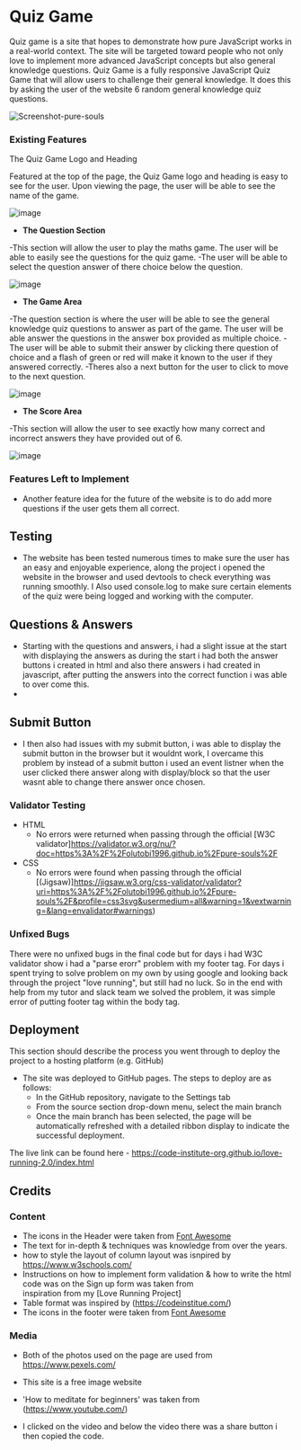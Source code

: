 # Quiz Game
 Quiz game is a site that hopes to demonstrate how pure JavaScript works in a real-world context. The site will be targeted toward people who not only love to implement more advanced JavaScript concepts but also general knowledge questions. Quiz Game is a fully responsive JavaScript Quiz Game that will allow users to challenge their general knowledge. It does this by asking the user of the website 6 random general knowledge quiz questions.

 
![Screenshot-pure-souls](https://github.com/olutobi1996/pure-souls/assets/169264552/9eca13f0-275d-4ec3-8659-40f1adb80f9b)

### Existing Features

The Quiz Game Logo and Heading

Featured at the top of the page, the Quiz Game logo and heading is easy to see for the user. Upon viewing the page, the user will be able to see the name of the game.

![image](https://github.com/user-attachments/assets/b99cbec7-5ef1-472c-a2d8-165a258b578a)


- __The Question Section__

-This section will allow the user to play the maths game. The user will be able to easily see the questions for the quiz game.
-The user will be able to select the question answer of there choice below the question.

![image](https://github.com/user-attachments/assets/e194f77f-00c3-4e7d-b604-edcba58b186c)


-  __The Game Area__

-The question section is where the user will be able to see the general knowledge quiz questions to answer as part of the game. The user will be able answer the questions in the answer box provided as multiple choice.
-The user will be able to submit their answer by clicking there question of choice and a flash of green or red will make it known to the user if they answered correctly.
-Theres also a next button for the user to click to move to the next question.

![image](https://github.com/user-attachments/assets/0b38fa59-b367-4ada-8c89-69e98f1b66c4)


- __The Score Area__

-This section will allow the user to see exactly how many correct and incorrect answers they have provided out of 6.

![image](https://github.com/user-attachments/assets/715ab0b9-b295-4686-88b7-59ec0610f664)

### Features Left to Implement

- Another feature idea for the future of the website is to do add more questions if the user gets them all correct.

## Testing 

- The website has been tested numerous times to make sure the user has an easy and enjoyable experience, along the project i opened the website in the browser and used devtools to check everything was running smoothly. I Also used console.log to make sure certain elements of the quiz were being logged and working with the computer.

## Questions & Answers
- Starting with the questions and answers, i had a slight issue at the start with displaying the answers as during the start i had both the answer buttons i created in html and also there answers i had created in javascript, after putting the answers into the correct function i was able to over come this.
- 
## Submit Button
- I then also had issues with my submit button, i was able to display the submit button in the browser but it wouldnt work, I overcame this problem by instead of a submit button i used an event listner when the user clicked there answer along with display/block so that the user wasnt able to change there answer once chosen.
  

### Validator Testing 

- HTML
  - No errors were returned when passing through the official [W3C validator]https://validator.w3.org/nu/?doc=https%3A%2F%2Folutobi1996.github.io%2Fpure-souls%2F 
- CSS
  - No errors were found when passing through the official [(Jigsaw)]https://jigsaw.w3.org/css-validator/validator?uri=https%3A%2F%2Folutobi1996.github.io%2Fpure-souls%2F&profile=css3svg&usermedium=all&warning=1&vextwarning=&lang=envalidator#warnings)

### Unfixed Bugs
There were no unfixed bugs in the final code but for days i had W3C validator show i had a "parse erorr" problem with my footer tag. For days i spent trying to solve problem on my own by using google and looking back through the project "love running", but still had no luck. So in the end with help from my tutor and slack team we solved the problem, it was simple error of putting footer tag within the body tag.

## Deployment

This section should describe the process you went through to deploy the project to a hosting platform (e.g. GitHub) 

- The site was deployed to GitHub pages. The steps to deploy are as follows: 
  - In the GitHub repository, navigate to the Settings tab 
  - From the source section drop-down menu, select the main branch
  - Once the main branch has been selected, the page will be automatically refreshed with a detailed ribbon display to indicate the successful deployment. 

The live link can be found here - https://code-institute-org.github.io/love-running-2.0/index.html 


## Credits 


### Content 

- The icons in the Header were taken from [Font Awesome](https://fontawesome.com/)
- The text for in-depth & techniques was knowledge from over the years.
- how to style the layout of column layout was isnpired by https://www.w3schools.com/
- Instructions on how to implement form validation & how to write the html code was on the Sign up form was taken from  
 inspiration from my [Love Running Project]
 - Table format was inspired by (https://codeinstitue.com/)
- The icons in the footer were taken from [Font Awesome](https://fontawesome.com/)

### Media

- Both of the photos used on the page are used from https://www.pexels.com/
- This site is a free image website

- 'How to meditate for beginners' was taken from (https://www.youtube.com/) 
- I clicked on the video and below the video there was a share button i then copied the code.
